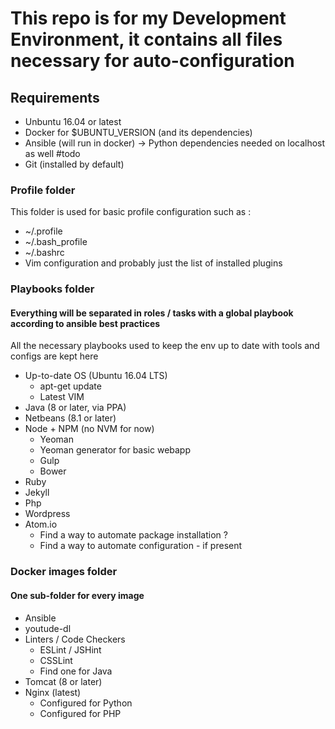 # This repo is for my Development Environment, it contains all files necessary for auto-configuration

## Requirements
* Unbuntu 16.04 or latest
* Docker for $UBUNTU_VERSION (and its dependencies)
* Ansible (will run in docker) -> Python dependencies needed on localhost as well #todo
* Git (installed by default)

### Profile folder

This folder is used for basic profile configuration such as :

* ~/.profile 
* ~/.bash_profile
* ~/.bashrc
* Vim configuration and probably just the list of installed plugins

### Playbooks folder
#### Everything will be separated in roles / tasks with a global playbook according to ansible best practices

All the necessary playbooks used to keep the env up to date with tools and configs are kept here

* Up-to-date OS (Ubuntu 16.04 LTS)
    * apt-get update
    * Latest VIM
* Java (8 or later, via PPA)
* Netbeans (8.1 or later)
* Node + NPM (no NVM for now)
    * Yeoman
    * Yeoman generator for basic webapp
    * Gulp
    * Bower
* Ruby 
* Jekyll
* Php
* Wordpress
* Atom.io
    * Find a way to automate package installation ?
    * Find a way to automate configuration - if present


### Docker images folder
#### One sub-folder for every image

* Ansible
* youtude-dl
* Linters / Code Checkers
    * ESLint / JSHint
    * CSSLint
    * Find one for Java
* Tomcat (8 or later)
* Nginx (latest)
    * Configured for Python
    * Configured for PHP

